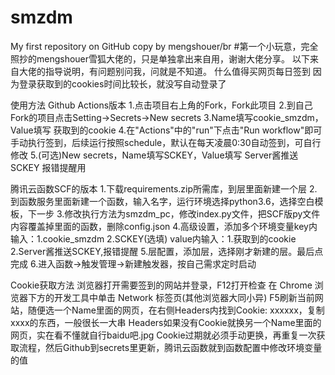 # smzdm
My first repository on GitHub copy by mengshouer/br 
#第一个小玩意，完全照抄的mengshouer雪狐大佬的，只是单独拿出来自用，谢谢大佬分享。
以下来自大佬的指导说明，有问题别问我，问就是不知道。
什么值得买网页每日签到
因为登录获取到的cookies时间比较长，就没写自动登录了

使用方法
Github Actions版本
1.点击项目右上角的Fork，Fork此项目
2.到自己Fork的项目点击Setting→Secrets→New secrets
3.Name填写cookie_smzdm，Value填写 获取到的cookie
4.在"Actions"中的"run"下点击"Run workflow"即可手动执行签到，后续运行按照schedule，默认在每天凌晨0:30自动签到，可自行修改
5.(可选)New secrets，Name填写SCKEY，Value填写 Server酱推送SCKEY 报错提醒用

腾讯云函数SCF的版本
1.下载requirements.zip所需库，到层里面新建一个层
2.到函数服务里面新建一个函数，输入名字，运行环境选择python3.6，选择空白模板，下一步
3.修改执行方法为smzdm_pc，修改index.py文件，把SCF版py文件内容覆盖掉里面的函数，删除config.json
4.高级设置，添加多个环境变量key内输入：1.cookie_smzdm 2.SCKEY(选填)
value内输入：1.获取到的cookie 2.Server酱推送SCKEY,报错提醒
5.层配置，添加层，选择刚才新建的层。最后点完成
6.进入函数→触发管理→新建触发器，按自己需求定时启动

Cookie获取方法
浏览器打开需要签到的网站并登录，F12打开检查
在 Chrome 浏览器下方的开发工具中单击 Network 标签页(其他浏览器大同小异)
F5刷新当前网站，随便选一个Name里面的网页，在右侧Headers内找到Cookie: xxxxxx，复制xxxx的东西，一般很长一大串
Headers如果没有Cookie就换另一个Name里面的网页，实在看不懂就自行baidu吧.jpg
Cookie过期就必须手动更换，再重复一次获取流程，然后Github到secrets里更新，腾讯云函数就到函数配置中修改环境变量的值

